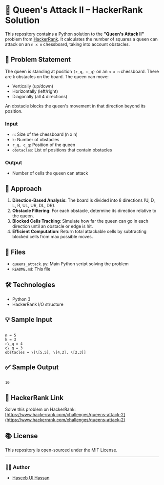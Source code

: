 # 🧠 Queen's Attack II – HackerRank Solution

This repository contains a Python solution to the **"Queen's Attack II"** problem from [HackerRank](https://www.hackerrank.com/challenges/queens-attack-2). It calculates the number of squares a queen can attack on an `n x n` chessboard, taking into account obstacles.

## 📝 Problem Statement

The queen is standing at position `(r_q, c_q)` on an `n x n` chessboard. There are `k` obstacles on the board. The queen can move:

- Vertically (up/down)
- Horizontally (left/right)
- Diagonally (all 4 directions)

An obstacle blocks the queen's movement in that direction beyond its position.

### Input

- `n`: Size of the chessboard (n x n)
- `k`: Number of obstacles
- `r_q, c_q`: Position of the queen
- `obstacles`: List of positions that contain obstacles

### Output

- Number of cells the queen can attack

## 🚀 Approach

1. **Direction-Based Analysis**: The board is divided into 8 directions (U, D, L, R, UL, UR, DL, DR).
2. **Obstacle Filtering**: For each obstacle, determine its direction relative to the queen.
3. **Blocked Cells Tracking**: Simulate how far the queen can go in each direction until an obstacle or edge is hit.
4. **Efficient Computation**: Return total attackable cells by subtracting blocked cells from max possible moves.

## 📁 Files

- `queens_attack.py`: Main Python script solving the problem
- `README.md`: This file

## 🛠️ Technologies

- Python 3
- HackerRank I/O structure

## 💡 Sample Input
```

n = 5
k = 3
r\_q = 4
c\_q = 3
obstacles = \[\[5,5], \[4,2], \[2,3]]

```

## ✅ Sample Output
```

10

```

## 🔗 HackerRank Link

Solve this problem on HackerRank:  
[https://www.hackerrank.com/challenges/queens-attack-2](https://www.hackerrank.com/challenges/queens-attack-2)

## 📚 License

This repository is open-sourced under the MIT License.

---

### 👨‍💻 Author

- [Haseeb Ul Hassan](https://github.com/HaseebUlHassan437)



